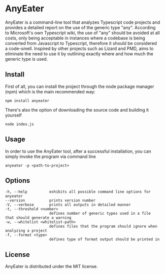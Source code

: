 # AnyEater

AnyEater is a command-line tool that analyzes Typescript code projects and provides a detailed report on the use of the generic type "any". According to Microsoft's own Typescript wiki, the use of "any" should be avoided at all costs, only being acceptable in instances where a codebase is being converted from Javascript to Typescript, therefore it should be considered a code-smell. Inspired by other projects such as Lizard and PMD, aims to eliminate the need to use it by outlining exactly where and how much the generic type is used.

## Install

First of all, you can install the project through the node package manager (npm) which is the main recommended way:

    npm install anyeater

There's also the option of downloading the source code and building it yourself

    node index.js

## Usage

In order to use the AnyEater tool, after a successful installation, you can simply invoke the program via command line

    anyeater -p <path-to-project>

## Options

    -h, --help          exhibits all possible command line options for anyeater
    --version           prints version number
    -V, --verbose       prints all outputs in detailed manner
    -t, --threshold <number>        
                        defines number of generic types used in a file that should generate a warning
    -w, --whitelist <whitelist-path>        
                        defines files that the program should ignore when analyzing a project
    -f, --format <type>        
                        defines type of format output should be printed in

## License

AnyEater is distributed under the MIT license.
